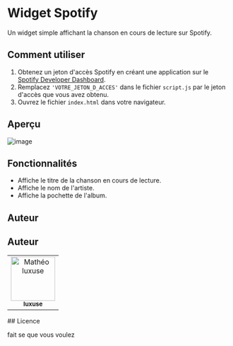 # Widget Spotify

Un widget simple affichant la chanson en cours de lecture sur Spotify.

## Comment utiliser

1. Obtenez un jeton d'accès Spotify en créant une application sur le [Spotify Developer Dashboard](https://developer.spotify.com/dashboard/applications).
2. Remplacez `'VOTRE_JETON_D_ACCES'` dans le fichier `script.js` par le jeton d'accès que vous avez obtenu.
3. Ouvrez le fichier `index.html` dans votre navigateur.

## Aperçu
![image](https://github.com/Luxuse/Widget-spotify-JS-html-css/assets/137567329/6bd19091-98d2-4f15-bc9c-d4363d6d4ce3)



## Fonctionnalités

- Affiche le titre de la chanson en cours de lecture.
- Affiche le nom de l'artiste.
- Affiche la pochette de l'album.

## Auteur

## Auteur

<table class="auteur">
  <tr>
    <td align="center">
      <a href="https://github.com/Luxuse">
        <img src="https://avatars.githubusercontent.com/u/137567329?s=400&u=51286bbea1c5a95e9a7917fe240c5cf75afd7f31&v=4" 
        width="100px;" alt="Mathéo luxuse"/>
        <br/>
        <sub>
          <b>luxuse </b>
        </sub>
      </a>
    </td>
  </tr>
</table>
## Licence

fait se que vous voulez 
